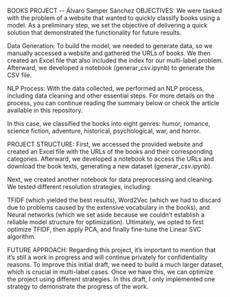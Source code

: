 BOOKS PROJECT -- Álvaro Samper Sánchez
OBJECTIVES:
We were tasked with the problem of a website that wanted to quickly classify books using a model. As a preliminary step, we set the objective of delivering a quick solution that demonstrated the functionality for future results.

Data Generation: To build the model, we needed to generate data, so we manually accessed a website and gathered the URLs of books. We then created an Excel file that also included the index for our multi-label problem. Afterward, we developed a notebook (generar_csv.ipynb) to generate the CSV file.

NLP Process: With the data collected, we performed an NLP process, including data cleaning and other essential steps. For more details on the process, you can continue reading the summary below or check the article available in this repository.

In this case, we classified the books into eight genres: humor, romance, science fiction, adventure, historical, psychological, war, and horror.

PROJECT STRUCTURE:
First, we accessed the provided website and created an Excel file with the URLs of the books and their corresponding categories. Afterward, we developed a notebook to access the URLs and download the book texts, generating a new dataset (generar_csv.ipynb).

Next, we created another notebook for data preprocessing and cleaning. We tested different resolution strategies, including:

TFIDF (which yielded the best results),
Word2Vec (which we had to discard due to problems caused by the extensive vocabulary in the books), and
Neural networks (which we set aside because we couldn’t establish a reliable model structure for optimization).
Ultimately, we opted to first optimize TFIDF, then apply PCA, and finally fine-tune the Linear SVC algorithm.

FUTURE APPROACH:
Regarding this project, it’s important to mention that it’s still a work in progress and will continue privately for confidentiality reasons.
To improve this initial draft, we need to build a much larger dataset, which is crucial in multi-label cases. Once we have this, we can optimize the project using different strategies. In this draft, I only implemented one strategy to demonstrate the progress of the work.
